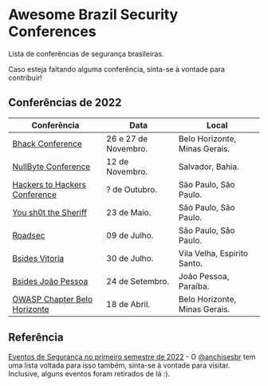 # Awesome Brazil Security Conferences 

 Lista de conferências de segurança brasileiras.

Caso esteja faltando alguma conferência, sinta-se à vontade para contribuir!

## Conferências de 2022

| Conferência | Data | Local | 
| ----------- | ----------- | ----------- |
| [Bhack Conference](https://bhack.com.br/) | 26 e 27 de Novembro. | Belo Horizonte, Minas Gerais. |
| [NullByte Conference](https://www.nullbyte-con.org/) | 12 de Novembro. | Salvador, Bahia. |
| [Hackers to Hackers Conference](https://www.h2hc.com.br/h2hc/pt/) | ? de Outubro. | São Paulo, São Paulo. |
| [You sh0t the Sheriff](https://www.ysts.org/) | 23 de Maio. | São Paulo, São Paulo. |
| [Roadsec](https://www.roadsec.com.br/) | 09 de Julho. | São Paulo, São Paulo. |
| [Bsides Vitoria](https://bit.ly/cfpbsidesvitoria2022) | 30 de Julho. | Vila Velha, Espirito Santo. |
| [Bsides João Pessoa](https://www.bsidesjp.com.br/) | 24 de Setembro. | João Pessoa, Paraíba. |
| [OWASP Chapter Belo Horizonte](https://www.meetup.com/pt-BR/OWASP-Belo-Horizonte-Chapter/events/285130768/) | 18 de Abril. | Belo Horizonte, Minas Gerais. |
## Referência

[Eventos de Segurança no primeiro semestre de 2022](https://anchisesbr.blogspot.com/2022/02/seguranca-eventos-de-seguranca-no.html) - O [@anchisesbr](https://twitter.com/anchisesbr) tem uma lista voltada para isso também, sinta-se à vontade para visitar. Inclusive, alguns eventos foram retirados de lá :).

